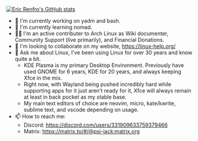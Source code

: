 [![Eric Renfro's GitHub stats](https://github-readme-stats.vercel.app/api?username=erenfro&show_icons=true&theme=tokyonight&hide_border=true&disable_animations=true)](https://github.com/anuraghazra/github-readme-stats)


- 🔭 I'm currently working on yadm and bash.
- 🌱 I'm currently learning nomad.
- 🤝🏻 I'm an active contributer to Arch Linux as Wiki documenter, Community Support (live primarily), and Financial Donations.
- 👯 I'm looking to collaborate on my website, https://linux-help.org/
- 💬 Ask me about Linux, I've been using Linux for over 30 years and know quite a bit.
  - KDE Plasma is my primary Desktop Environment. Previously have used GNOME for 6 years, KDE for 20 years, and always keeping Xfce in the mix.
  - Right now, with Wayland being pushed incredibly hard while supporting apps for it just aren't ready for it, Xfce will always remain at least in back pocket as my stable base.
  - My main text editors of choice are neovim, micro, kate/kwrite, sublime text, and vscode depending on usage.
- 📫 How to reach me:
  - Discord: https://discord.com/users/331909633759379466
  - Matrix: https://matrix.to/#/@psi-jack:matrix.org
